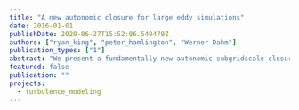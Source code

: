 ```yaml
---
title: "A new autonomic closure for large eddy simulations"
date: 2016-01-01
publishDate: 2020-06-27T15:52:06.540479Z
authors: ["ryan_king", "peter_hamlington", "Werner Dahm"]
publication_types: ["1"]
abstract: "We present a fundamentally new autonomic subgridscale closure for large eddy simulations (LES) that solves a nonlinear, nonparametric system identiﬁcation problem instead of using a predeﬁned turbulence model. The autonomic approach expresses the local SGS stress tensor as the most general unknown nonlinear function of the resolvedscale primitive variables at all locations and times using a Volterra series. This series is analogous to a Taylor series expansion in both time and space, and incorporates nonlinear, nonlocal, and nonequilibrium turbulence effects. The series introduces a large number of convolution kernel coefﬁcients that are found by solving an inverse problem to minimize the error in representing known subgrid-scale stresses at a test ﬁlter scale. The optimized coefﬁcients are then projected to the LES scale by invoking scale similarity in the inertial range and applying appropriate renormalizations. This new closure approach avoids the need to specify a turbulent constitutive model and instead identiﬁes an optimal model on the ﬂy. Here we present the most general formulation of the new autonomic approach and outline an inverse modeling method for optimizing the coefﬁcients. We then explore truncations of the series expansion and demonstrate the effects of regularization and sampling on the optimal coefﬁcients. Finally, we perform a priori tests of this approach using data from direct numerical simulations of homogeneous isotropic and sheared turbulence. We ﬁnd substantial improvements over the Dynamic Smagorinsky model, even for a 2nd order time-local truncation of the present closure."
featured: false
publication: ""
projects:
  - turbulence_modeling
---
```


